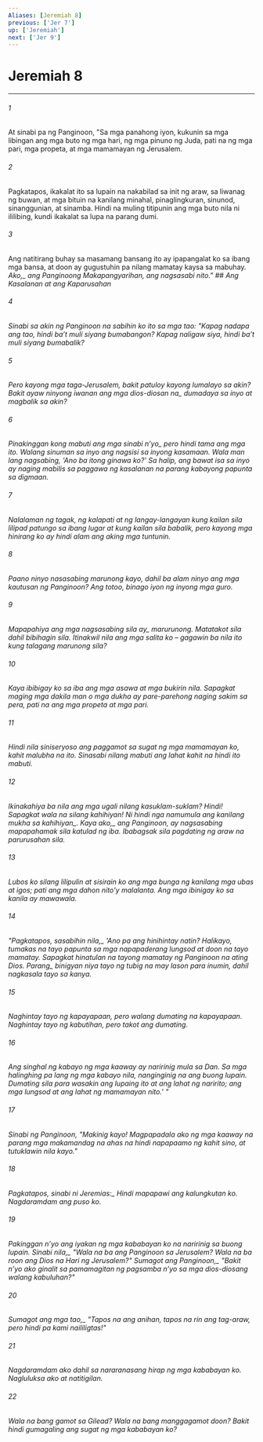```yaml
---
Aliases: [Jeremiah 8]
previous: ['Jer 7']
up: ['Jeremiah']
next: ['Jer 9']
---
```

# Jeremiah 8

***






















###### 1 










At sinabi pa ng Panginoon, "Sa mga panahong iyon, kukunin sa mga libingan ang mga buto ng mga hari, ng mga pinuno ng Juda, pati na ng mga pari, mga propeta, at mga mamamayan ng Jerusalem. 





















###### 2 










Pagkatapos, ikakalat ito sa lupain na nakabilad sa init ng araw, sa liwanag ng buwan, at mga bituin na kanilang minahal, pinaglingkuran, sinunod, sinanggunian, at sinamba. Hindi na muling titipunin ang mga buto nila ni ililibing, kundi ikakalat sa lupa na parang dumi. 





















###### 3 










Ang natitirang buhay sa masamang bansang ito ay ipapangalat ko sa ibang mga bansa, at doon ay gugustuhin pa nilang mamatay kaysa sa mabuhay. <i class="trans-change">Ako,_ ang Panginoong Makapangyarihan, ang nagsasabi nito." ## Ang Kasalanan at ang Kaparusahan 





















###### 4 










Sinabi sa akin ng Panginoon na sabihin ko ito sa mga tao: "Kapag nadapa ang tao, hindi baʼt muli siyang bumabangon? Kapag naligaw siya, hindi baʼt muli siyang bumabalik? 





















###### 5 










Pero kayong mga taga-Jerusalem, bakit patuloy kayong lumalayo sa akin? Bakit ayaw ninyong iwanan ang <i class="trans-change">mga dios-diosan na_ dumadaya sa inyo at magbalik sa akin? 





















###### 6 










Pinakinggan kong mabuti <i class="trans-change">ang mga sinabi nʼyo_ pero hindi tama ang mga ito. Walang sinuman sa inyo ang nagsisi sa inyong kasamaan. Wala man lang nagsabing, 'Ano ba itong ginawa ko?' Sa halip, ang bawat isa sa inyo ay naging mabilis sa paggawa ng kasalanan na parang kabayong papunta sa digmaan. 





















###### 7 










Nalalaman ng tagak, ng kalapati at ng langay-langayan kung kailan sila lilipad patungo sa ibang lugar at kung kailan sila babalik, pero kayong mga hinirang ko ay hindi alam ang aking mga tuntunin. 





















###### 8 










Paano ninyo nasasabing marunong kayo, dahil ba alam ninyo ang mga kautusan ng Panginoon? Ang totoo, binago iyon ng inyong mga guro. 





















###### 9 










Mapapahiya ang mga <i class="trans-change">nagsasabing sila ay_ marurunong. Matatakot sila dahil bibihagin sila. Itinakwil nila ang mga salita ko – gagawin ba nila ito kung talagang marunong sila? 





















###### 10 










Kaya ibibigay ko sa iba ang mga asawa at mga bukirin nila. Sapagkat maging mga dakila man o mga dukha ay pare-parehong naging sakim sa pera, pati na ang mga propeta at mga pari. 





















###### 11 










Hindi nila siniseryoso ang paggamot sa sugat ng mga mamamayan ko, kahit malubha na ito. Sinasabi nilang mabuti ang lahat kahit na hindi ito mabuti. 





















###### 12 










Ikinakahiya ba nila ang mga ugali nilang kasuklam-suklam? Hindi! Sapagkat wala na silang kahihiyan! Ni hindi nga namumula ang kanilang mukha <i class="trans-change">sa kahihiyan_. Kaya <i class="trans-change">ako,_ ang Panginoon, ay nagsasabing mapapahamak sila katulad ng iba. Ibabagsak sila pagdating ng araw na parurusahan sila. 





















###### 13 










Lubos ko silang lilipulin at sisirain ko ang mga bunga ng kanilang mga ubas at igos; pati ang mga dahon nitoʼy malalanta. Ang mga ibinigay ko sa kanila ay mawawala. 





















###### 14 










"<i class="trans-change">Pagkatapos, sasabihin nila,_ 'Ano pa ang hinihintay natin? Halikayo, tumakas na tayo papunta sa mga napapaderang lungsod at doon na tayo mamatay. Sapagkat hinatulan na tayong mamatay ng Panginoon na ating Dios. <i class="trans-change">Parang_ binigyan niya tayo ng tubig na may lason para inumin, dahil nagkasala tayo sa kanya. 





















###### 15 










Naghintay tayo ng kapayapaan, pero walang dumating na kapayapaan. Naghintay tayo ng kabutihan, pero takot ang dumating. 





















###### 16 










Ang singhal ng kabayo ng mga kaaway ay naririnig mula sa Dan. Sa mga halinghing pa lang ng mga kabayo nila, nanginginig na ang buong lupain. Dumating sila para wasakin ang lupaing ito at ang lahat ng naririto; ang mga lungsod at ang lahat ng mamamayan nito.' " 





















###### 17 










Sinabi ng Panginoon, "Makinig kayo! Magpapadala ako ng mga kaaway na parang mga makamandag na ahas na hindi napapaamo ng kahit sino, at tutuklawin nila kayo." 





















###### 18 










<i class="trans-change">Pagkatapos, sinabi ni Jeremias:_ Hindi mapapawi ang kalungkutan ko. Nagdaramdam ang puso ko. 





















###### 19 










Pakinggan nʼyo ang iyakan ng mga kababayan ko na naririnig sa buong lupain. <i class="trans-change">Sinabi nila,_ "Wala na ba ang Panginoon sa Jerusalem? Wala na ba roon ang Dios na Hari ng Jerusalem?" <i class="trans-change">Sumagot ang Panginoon,_ "Bakit nʼyo ako ginalit sa pamamagitan ng pagsamba nʼyo sa mga dios-diosang walang kabuluhan?" 





















###### 20 










<i class="trans-change">Sumagot ang mga tao,_ "Tapos na ang anihan, tapos na rin ang tag-araw, pero hindi pa kami naililigtas!" 





















###### 21 










Nagdaramdam ako dahil sa nararanasang hirap ng mga kababayan ko. Nagluluksa ako at natitigilan. 





















###### 22 










Wala na bang gamot sa Gilead? Wala na bang manggagamot doon? Bakit hindi gumagaling ang sugat ng mga kababayan ko?
